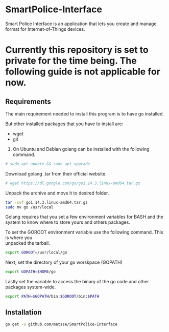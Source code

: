 # SmartPolice-Interface
Smart Police Interface is an application that lets you create and manage format for 
Internet-of-Things devices. 



# Currently  this repository is set to private for the time being. The following guide is not applicable for now. 

## Requirements
The main requirement needed to install this program is to have go installed. 

But other installed packages that you have to install are: 
- wget
- git

1. On Ubuntu and Debian golang can be installed with the following command. 

```bash
# sudo apt update && sudo apt upgrade
```
Download golang .tar from their official website. 
```bash 
# wget https://dl.google.com/go/go1.14.3.linux-amd64.tar.gz
```

Unpack the archive and move it to desired folder. 
```bash 
tar -xvf go1.14.3.linux-amd64.tar.gz
sudo mv go /usr/local
```

Golang requires that you set a few environment variables for BASH and the system to 
know where to store yours and others packages. 

To set the GOROOT environment variable use the following command. This is where you  
unpacked the tarball. 
```bash 
export GOROOT=/usr/local/go
```


Next, set the directory of your go worskpace (GOPATH)
```bash 
export GOPATH=$HOME/go
```

Lastly set the variable to access the binary of the go code and other packages system-wide. 
```bash 
export PATH=$GOPATH/bin:$GOROOT/bin:$PATH
```





## Installation

```bash
go get -u github.com/matsse/SmartPolice-Interface 
```



